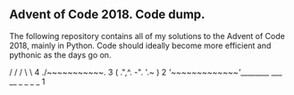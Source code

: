 ## Advent of Code 2018. Code dump.

The following repository contains all of my solutions to the Advent of Code 2018, mainly in Python.
Code should ideally become more efficient and pythonic as the days go on.


   / /  / \  \                                                  4
 ./~~~~~~~~~~~\.                                                3
( .",^. -". '.~ )                                               2
_'~~~~~~~~~~~~~'_________ ___ __ _  _   _    _                  1